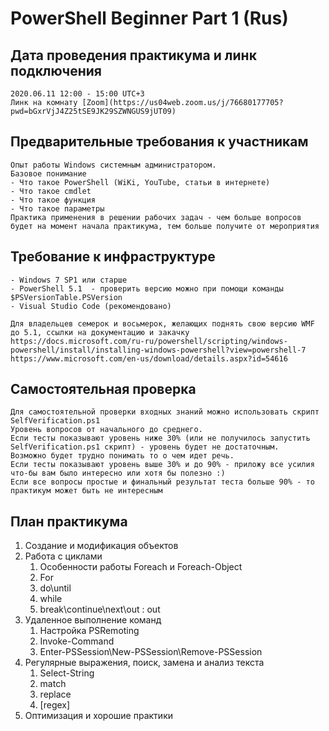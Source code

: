 # PowerShell Beginner Part 1 (Rus)

## Дата проведения практикума и линк подключения
    2020.06.11 12:00 - 15:00 UTC+3
    Линк на комнату [Zoom](https://us04web.zoom.us/j/76680177705?pwd=bGxrVjJ4Z25tSE9JK29SZWNGUS9jUT09)

## Предварительные требования к участникам
    Опыт работы Windows системным администратором.
    Базовое понимание  
    - Что такое PowerShell (WiKi, YouTube, статьи в интернете)
    - Что такое cmdlet
    - Что такое функция
    - Что такое параметры
    Практика применения в решении рабочих задач - чем больше вопросов будет на момент начала практикума, тем больше получите от мероприятия

## Требование к инфраструктуре
    - Windows 7 SP1 или старше
    - PowerShell 5.1  - проверить версию можно при помощи команды $PSVersionTable.PSVersion
    - Visual Studio Code (рекомендовано)
    
    Для владельцев семерок и восьмерок, желающих поднять свою версию WMF до 5.1, ссылки на документацию и закачку
    https://docs.microsoft.com/ru-ru/powershell/scripting/windows-powershell/install/installing-windows-powershell?view=powershell-7 
    https://www.microsoft.com/en-us/download/details.aspx?id=54616

## Самостоятельная проверка
    Для самостоятельной проверки входных знаний можно использовать скрипт SelfVerification.ps1
    Уровень вопросов от начального до среднего.
    Если тесты показывают уровень ниже 30% (или не получилось запустить SelfVerification.ps1 скрипт) - уровень будет не достаточным. 
    Возможно будет трудно понимать то о чем идет речь.
    Если тесты показывают уровень выше 30% и до 90% - приложу все усилия что-бы вам было интересно или хотя бы полезно :) 
    Если все вопросы простые и финальный результат теста больше 90% - то практикум может быть не интересным

## План практикума
1. Создание и модификация объектов
2. Работа с циклами
   1. Особенности работы Foreach и Foreach-Object
   2. For
   3. do\until
   4. while
   5. break\continue\next\out : out
3. Удаленное выполнение команд
   1. Настройка PSRemoting
   2. Invoke-Command
   3. Enter-PSSession\New-PSSession\Remove-PSSession
4. Регулярные выражения, поиск, замена и анализ текста
   1. Select-String
   2. match
   3. replace
   4. \[regex\]
5. Оптимизация и хорошие практики
